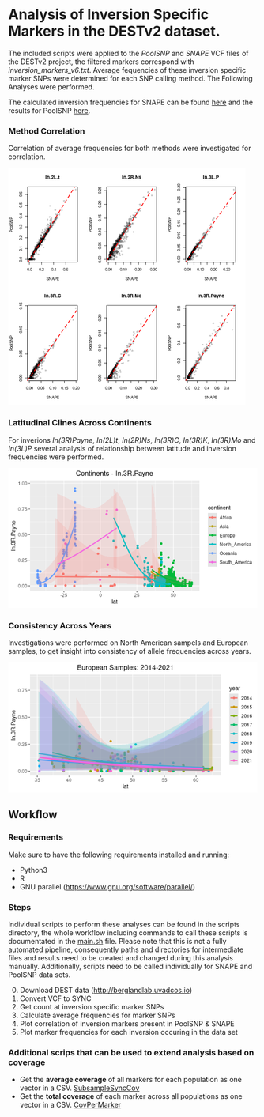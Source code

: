 # Analysis of Inversion Specific Markers in the DESTv2 dataset.

The included scripts were applied to the *PoolSNP* and *SNAPE* VCF files of the DESTv2 project, the filtered markers correspond with *inversion_markers_v6.txt*.
Average fequencies of these inversion specific marker SNPs were determined for each SNP calling method.
The Following Analyses were performed.

The calculated inversion frequencies for SNAPE can be found [here](results/SNAPE_nhm_inversion.af) and the results for PoolSNP [here](results/PoolSNP_nhm_inversion.af). 


### Method Correlation
Correlation of average frequencies for both methods were investigated for correlation.

![Preliminary results:](results/SNAPEvsPoolSNP.png) 

### Latitudinal Clines Across Continents 
For inverions *In(3R)Payne*, *In(2L)t*, *In(2R)Ns*, *In(3R)C*, *In(3R)K*, *In(3R)Mo* and  *In(3L)P* several analysis of relationship between latitude and inversion frequencies were performed. 

![Preliminary results. Example In(3R)Payne:](results/Continents_lat_3RPayne.png) 


### Consistency Across Years
Investigations were performed on North American sampels and European samples, to get insight into consistency of allele frequencies across years.  

![Preliminary results. Example Europe:](results/Year_Europe_lat.png)

## Workflow

### Requirements

Make sure to have the following requirements installed and running:
- Python3
- R 
- GNU parallel (https://www.gnu.org/software/parallel/)

### Steps

Individual scripts to perform these analyses can be found in the scripts directory, the whole workflow including commands to call these scripts is documentated in the [main.sh](shell/main.sh) file.
Please note that this is not a fully automated pipeline, consequently paths and directories for intermediate files and results need to be created and changed during this analysis manually.
Additionally, scripts need to be called individually for SNAPE and PoolSNP data sets.

0) Download DEST data (http://berglandlab.uvadcos.io)
1) Convert VCF to SYNC
2) Get count at inversion specific marker SNPs
3) Calculate average frequencies for marker SNPs
4) Plot correlation of inversion markers present in PoolSNP & SNAPE 
5) Plot marker frequencies for each inversion occuring in the data set


### Additional scrips that can be used to extend analysis based on coverage

- Get the **average coverage** of all markers for each population as one vector in a CSV. [SubsampleSyncCov](scripts/SubsampleSyncCov.py)
- Get the **total coverage** of each marker across all populations as one vector in a CSV. [CovPerMarker](scripts/CovPerMarker.py)
